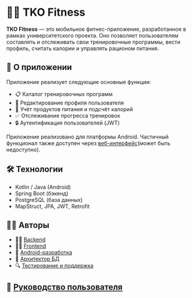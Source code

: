 # 🏋️‍♀️ TKO Fitness

**TKO Fitness** — это мобильное фитнес-приложение, разработанное в рамках университетского проекта. Оно позволяет пользователям составлять и отслеживать свои тренировочные программы, вести профиль, считать калории и управлять рационом питания.

## 📱 О приложении

Приложение реализует следующие основные функции:

- 📋 Каталог тренировочных программ  
- 🧍 Редактирование профиля пользователя  
- 🍎 Учёт продуктов питания и подсчёт калорий  
- ✅ Отслеживание прогресса тренировок  
- 🔒 Аутентификация пользователей (JWT)

Приложение реализовано для платформы Android. Частичный функционал также доступен через [веб-интерфейс](http://tko-fitness.ru)(может быть недоступно).

## 🛠️ Технологии

- Kotlin / Java (Android)
- Spring Boot (бэкенд)
- PostgreSQL (база данных)
- MapStruct, JPA, JWT, Retrofit

## 👨‍💻 Авторы

- 👨‍💻 [Backend](https://github.com/Pixsele)
- 👩‍💻 [Frontend](https://github.com/soofikoo)
- 📱 [Android-разработка](https://github.com/split7)
- 🧠 [Архитектор БД](https://github.com/StephanieMalakovich)
- 🔍 [Тестирование и поддержка](https://mir-s3-cdn-cf.behance.net/project_modules/2800_opt_1/c20553122002799.60d116ccd492e.jpg)

## 🚀 [Руководство пользователя](https://drive.google.com/file/d/16W6RE4VarbMf-XeghrsnIlrt3CQJ-4rs/view?usp=sharing)
